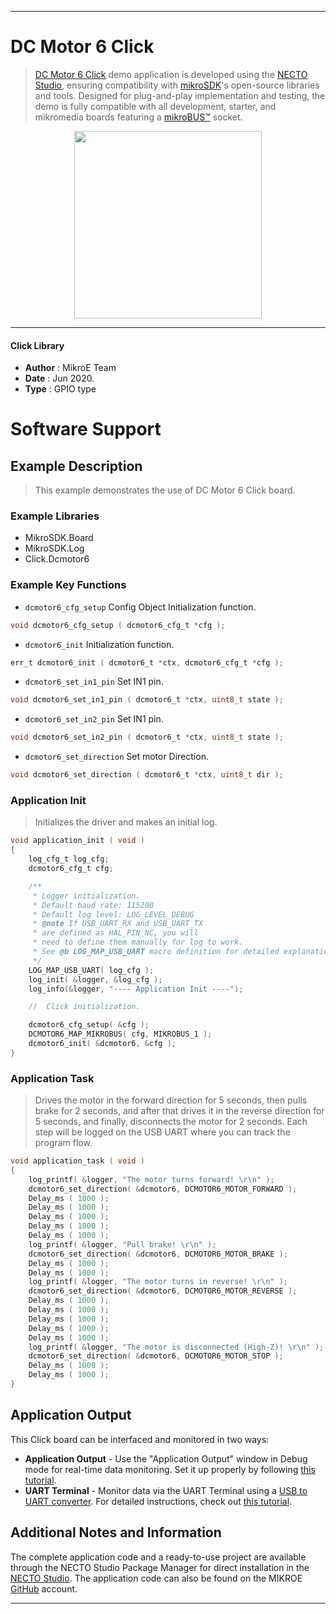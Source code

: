 
---
# DC Motor 6 Click

> [DC Motor 6 Click](https://www.mikroe.com/?pid_product=MIKROE-4114) demo application is developed using
the [NECTO Studio](https://www.mikroe.com/necto), ensuring compatibility with [mikroSDK](https://www.mikroe.com/mikrosdk)'s
open-source libraries and tools. Designed for plug-and-play implementation and testing, the demo is fully compatible with
all development, starter, and mikromedia boards featuring a [mikroBUS&trade;](https://www.mikroe.com/mikrobus) socket.

<p align="center">
  <img src="https://www.mikroe.com/?pid_product=MIKROE-4114&image=1" height=300px>
</p>

---

#### Click Library

- **Author**        : MikroE Team
- **Date**          : Jun 2020.
- **Type**          : GPIO type

# Software Support

## Example Description

> This example demonstrates the use of DC Motor 6 Click board.

### Example Libraries

- MikroSDK.Board
- MikroSDK.Log
- Click.Dcmotor6

### Example Key Functions

- `dcmotor6_cfg_setup` Config Object Initialization function. 
```c
void dcmotor6_cfg_setup ( dcmotor6_cfg_t *cfg );
``` 
 
- `dcmotor6_init` Initialization function. 
```c
err_t dcmotor6_init ( dcmotor6_t *ctx, dcmotor6_cfg_t *cfg );
```

- `dcmotor6_set_in1_pin` Set IN1 pin. 
```c
void dcmotor6_set_in1_pin ( dcmotor6_t *ctx, uint8_t state );
```
 
- `dcmotor6_set_in2_pin` Set IN1 pin. 
```c
void dcmotor6_set_in2_pin ( dcmotor6_t *ctx, uint8_t state );
```

- `dcmotor6_set_direction` Set motor Direction. 
```c
void dcmotor6_set_direction ( dcmotor6_t *ctx, uint8_t dir );
```

### Application Init

> Initializes the driver and makes an initial log.

```c
void application_init ( void )
{
    log_cfg_t log_cfg;
    dcmotor6_cfg_t cfg;

    /** 
     * Logger initialization.
     * Default baud rate: 115200
     * Default log level: LOG_LEVEL_DEBUG
     * @note If USB_UART_RX and USB_UART_TX 
     * are defined as HAL_PIN_NC, you will 
     * need to define them manually for log to work. 
     * See @b LOG_MAP_USB_UART macro definition for detailed explanation.
     */
    LOG_MAP_USB_UART( log_cfg );
    log_init( &logger, &log_cfg );
    log_info(&logger, "---- Application Init ----");

    //  Click initialization.

    dcmotor6_cfg_setup( &cfg );
    DCMOTOR6_MAP_MIKROBUS( cfg, MIKROBUS_1 );
    dcmotor6_init( &dcmotor6, &cfg );
}
```

### Application Task

> Drives the motor in the forward direction for 5 seconds, then pulls brake for 2 seconds, 
> and after that drives it in the reverse direction for 5 seconds, and finally, 
> disconnects the motor for 2 seconds. Each step will be logged on the USB UART where
> you can track the program flow.

```c
void application_task ( void )
{
    log_printf( &logger, "The motor turns forward! \r\n" );
    dcmotor6_set_direction( &dcmotor6, DCMOTOR6_MOTOR_FORWARD );
    Delay_ms ( 1000 );
    Delay_ms ( 1000 );
    Delay_ms ( 1000 );
    Delay_ms ( 1000 );
    Delay_ms ( 1000 );
    log_printf( &logger, "Pull brake! \r\n" );
    dcmotor6_set_direction( &dcmotor6, DCMOTOR6_MOTOR_BRAKE );
    Delay_ms ( 1000 );
    Delay_ms ( 1000 );
    log_printf( &logger, "The motor turns in reverse! \r\n" );
    dcmotor6_set_direction( &dcmotor6, DCMOTOR6_MOTOR_REVERSE );
    Delay_ms ( 1000 );
    Delay_ms ( 1000 );
    Delay_ms ( 1000 );
    Delay_ms ( 1000 );
    Delay_ms ( 1000 );
    log_printf( &logger, "The motor is disconnected (High-Z)! \r\n" );
    dcmotor6_set_direction( &dcmotor6, DCMOTOR6_MOTOR_STOP );
    Delay_ms ( 1000 );
    Delay_ms ( 1000 );
}
```

## Application Output

This Click board can be interfaced and monitored in two ways:
- **Application Output** - Use the "Application Output" window in Debug mode for real-time data monitoring.
Set it up properly by following [this tutorial](https://www.youtube.com/watch?v=ta5yyk1Woy4).
- **UART Terminal** - Monitor data via the UART Terminal using
a [USB to UART converter](https://www.mikroe.com/click/interface/usb?interface*=uart,uart). For detailed instructions,
check out [this tutorial](https://help.mikroe.com/necto/v2/Getting%20Started/Tools/UARTTerminalTool).

## Additional Notes and Information

The complete application code and a ready-to-use project are available through the NECTO Studio Package Manager for 
direct installation in the [NECTO Studio](https://www.mikroe.com/necto). The application code can also be found on
the MIKROE [GitHub](https://github.com/MikroElektronika/mikrosdk_click_v2) account.

---
